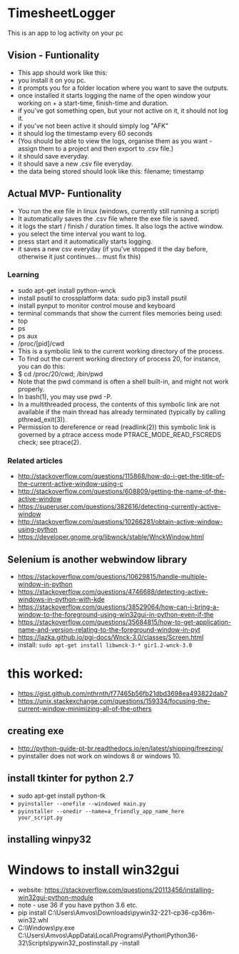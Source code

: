 # TimesheetLogger
This is an app to log activity on your pc

## Vision - Funtionality
* This app should work like this:
* you install it on you pc.
* it prompts you for a folder location where you want to save the outputs.
* once installed it starts logging the name of the open window your working on + a start-time, finish-time and duration.
* if you've got something open, but your not active on it, it should not log it.
* if you've not been active it should simply log "AFK"
* it should log the timestamp every 60 seconds
* (You should be able to view the logs, organise them as you want - assign them to a project and then export to .csv file.)
* it should save everyday.
* it should save a new .csv file everyday.
* the data being stored should look like this: filename; timestamp

## Actual MVP- Funtionality
* You run the exe file in linux (windows, currently still running a script)
* It automatically saves the .csv file where the exe file is saved. 
* it logs the start / finish / duration times. It also logs the active window. 
* you select the time interval you want to log.
* press start and it automatically starts logging. 
* it saves a new csv everyday (if you've stopped it the day before, otherwise it just continues... must fix this)

### Learning
* sudo apt-get install python-wnck
* install psutil to crossplatform data: sudo pip3 install psutil
* install pynput to monitor control mouse and keyboard
* terminal commands that show the current files memories being used:
* top
* ps
* ps aux
* /proc/[pid]/cwd
* This is a symbolic link to the current working directory of the process.
* To find out the current working directory of process 20, for instance, you can do this:
* $ cd /proc/20/cwd; /bin/pwd
* Note that the pwd command is often a shell built-in, and might not work properly.  
* In bash(1), you may use pwd -P.
* In a multithreaded process, the contents of this symbolic link are not available if the main thread has already terminated (typically by calling pthread_exit(3)).
* Permission to dereference or read (readlink(2)) this symbolic link is governed by a ptrace access mode PTRACE_MODE_READ_FSCREDS check; see ptrace(2).
### Related articles
* http://stackoverflow.com/questions/115868/how-do-i-get-the-title-of-the-current-active-window-using-c
* http://stackoverflow.com/questions/608809/getting-the-name-of-the-active-window
* https://superuser.com/questions/382616/detecting-currently-active-window
* http://stackoverflow.com/questions/10266281/obtain-active-window-using-python
* https://developer.gnome.org/libwnck/stable/WnckWindow.html

## Selenium is another webwindow library
* https://stackoverflow.com/questions/10629815/handle-multiple-window-in-python
* https://stackoverflow.com/questions/4746688/detecting-active-windows-in-python-with-kde
* https://stackoverflow.com/questions/38529064/how-can-i-bring-a-window-to-the-foreground-using-win32gui-in-python-even-if-the
* https://stackoverflow.com/questions/35684815/how-to-get-application-name-and-version-relating-to-the-foreground-window-in-pyt
* https://lazka.github.io/pgi-docs/Wnck-3.0/classes/Screen.html
* install: `sudo apt-get install libwnck-3-* gir1.2-wnck-3.0`

# this worked:
* https://gist.github.com/nthrnth/f77465b56fb21dbd3698ea493822dab7
* https://unix.stackexchange.com/questions/159334/focusing-the-current-window-minimizing-all-of-the-others

## creating exe
* http://python-guide-pt-br.readthedocs.io/en/latest/shipping/freezing/
* pyinstaller does not work on windows 8 or windows 10.

## install tkinter for python 2.7
* sudo apt-get install python-tk
* `pyinstaller --onefile --windowed main.py`
* `pyinstaller --onedir --name=a_friendly_app_name_here   your_script.py`

## installing winpy32 
# Windows to install win32gui
* website: https://stackoverflow.com/questions/20113456/installing-win32gui-python-module
* note - use 36 if you have python 3.6 etc.
* pip install C:\Users\Amvos\Downloads\pywin32-221-cp36-cp36m-win32.whl
* C:\Windows\py.exe C:\Users\Amvos\AppData\Local\Programs\Python\Python36-32\Scripts\pywin32_postinstall.py -install
